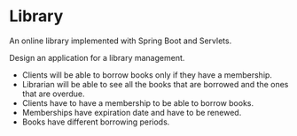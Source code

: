 # Library
An online library implemented with Spring Boot and Servlets.

Design an application for a library management.
* Clients will be able to borrow books only if they have a membership.
* Librarian will be able to see all the books that are borrowed and the ones that are overdue.
* Clients have to have a membership to be able to borrow books.
* Memberships have expiration date and have to be renewed.
* Books have different borrowing periods.
